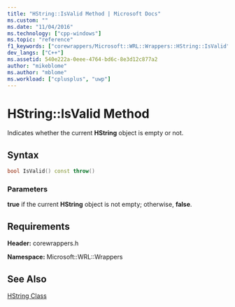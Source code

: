 ```yaml
---
title: "HString::IsValid Method | Microsoft Docs"
ms.custom: ""
ms.date: "11/04/2016"
ms.technology: ["cpp-windows"]
ms.topic: "reference"
f1_keywords: ["corewrappers/Microsoft::WRL::Wrappers::HString::IsValid"]
dev_langs: ["C++"]
ms.assetid: 540e222a-0eee-4764-bd6c-8e3d12c877a2
author: "mikeblome"
ms.author: "mblome"
ms.workload: ["cplusplus", "uwp"]
---
```

# HString::IsValid Method

Indicates whether the current **HString** object is empty or not.

## Syntax

```cpp
bool IsValid() const throw()  
```

### Parameters

**true** if the current **HString** object is not empty; otherwise, **false**.

## Requirements

**Header:** corewrappers.h

**Namespace:** Microsoft::WRL::Wrappers

## See Also

[HString Class](../windows/hstring-class.md)
